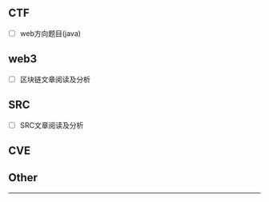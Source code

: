 ## CTF
- [ ] web方向题目(java)


## web3
- [ ] 区块链文章阅读及分析

## SRC
- [ ] SRC文章阅读及分析

## CVE

## Other


---




